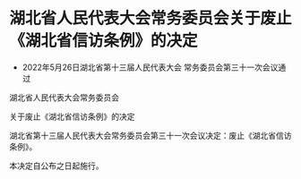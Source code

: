 # 湖北省人民代表大会常务委员会关于废止《湖北省信访条例》的决定

- 2022年5月26日湖北省第十三届人民代表大会
  常务委员会第三十一次会议通过

<!-- INFO END -->

湖北省人民代表大会常务委员会

关于废止《湖北省信访条例》的决定

湖北省第十三届人民代表大会常务委员会第三十一次会议决定：废止《湖北省信访条例》。

本决定自公布之日起施行。
